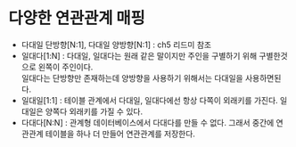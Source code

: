 다양한 연관관계 매핑
======

* 다대일 단방향[N:1], 다대일 양방향[N:1] : ch5 리드미 참조
* 일대다[1:N] : 다대일, 일대다는 원래 같은 말이지만 주인을 구별하기 위해 구별한것으로 왼쪽이 주인이다.   
일대다는 단방향만 존재하는데 양방향을 사용하기 위해서는 다대일을 사용하면된다.
* 일대일[1:1] : 테이블 관계에서 다대일, 일대다에선 항상 다쪽이 외래키를 가진다. 일대일은 양쪽다 외래키를 가질 수 있다.
* 다대다[N:N] : 관계형 데이터베이스에서 다대다를 만들 수 없다. 그래서 중간에 연관관계 테이블을 하나 더 만들어 연관관계를 저장한다.